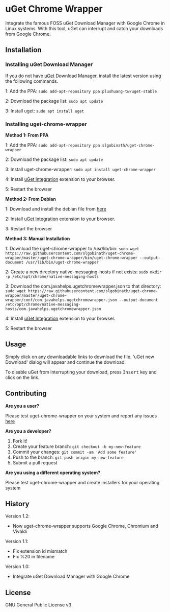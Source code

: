 # uGet Chrome Wrapper
Integrate the famous FOSS uGet Download Manager with Google Chrome in Linux systems. With this tool, uGet can interrupt and catch your downloads from Google Chrome.


## Installation
### Installing uGet Download Manager

If you do not have [uGet](http://ugetdm.com/) Download Manager, install the latest version using the following commands.

1: Add the PPA: `sudo add-apt-repository ppa:plushuang-tw/uget-stable`

2: Download the package list: `sudo apt update`

3: Install uget: `sudo apt install uget`


### Installing uget-chrome-wrapper

**Method 1: From PPA**

1: Add the PPA: `sudo add-apt-repository ppa:slgobinath/uget-chrome-wrapper`

2: Download the package list: `sudo apt update`

3: Install uget-chrome-wrapper: `sudo apt install uget-chrome-wrapper`

4: Install [uGet Integration](https://chrome.google.com/webstore/detail/uget-integration/efjgjleilhflffpbnkaofpmdnajdpepi) extension to your browser.

5: Restart the browser



**Method 2: From Debian**

1: Download and install the debian file from [here](http://ppa.launchpad.net/slgobinath/uget-chrome-wrapper/ubuntu/pool/main/u/uget-chrome-wrapper)

2: Install [uGet Integration](https://chrome.google.com/webstore/detail/uget-integration/efjgjleilhflffpbnkaofpmdnajdpepi) extension to your browser.

3: Restart the browser



**Method 3: Manual Installation**

1: Download the uget-chrome-wrapper to /usr/lib/bin: `sudo wget https://raw.githubusercontent.com/slgobinath/uget-chrome-wrapper/master/uget-chrome-wrapper/bin/uget-chrome-wrapper --output-document /usr/lib/bin/uget-chrome-wrapper`

2: Create a new directory native-messaging-hosts if not exists: `sudo mkdir -p /etc/opt/chrome/native-messaging-hosts`

3: Download the com.javahelps.ugetchromewrapper.json to that directory: `sudo wget https://raw.githubusercontent.com/slgobinath/uget-chrome-wrapper/master/uget-chrome-wrapper/conf/com.javahelps.ugetchromewrapper.json --output-document /etc/opt/chrome/native-messaging-hosts/com.javahelps.ugetchromewrapper.json`

4: Install [uGet Integration](https://chrome.google.com/webstore/detail/uget-integration/efjgjleilhflffpbnkaofpmdnajdpepi) extension to your browser.

5: Restart the browser


## Usage
Simply click on any downloadable links to download the file. 'uGet new Download' dialog will appear and continue the download.

To disable uGet from interrupting your download, press <kbd>Insert</kbd> key and click on the link.


## Contributing
**Are you a user?**

Please test uget-chrome-wrapper on your system and report any issues [here](https://github.com/slgobinath/uget-chrome-wrapper/issues)

**Are you a developer?**

1. Fork it!
2. Create your feature branch: `git checkout -b my-new-feature`
3. Commit your changes: `git commit -am 'Add some feature'`
4. Push to the branch: `git push origin my-new-feature`
5. Submit a pull request

**Are you using a different operating system?**

Please test uget-chrome-wrapper and create installers for your operating system

## History
Version 1.2:
 * Now uget-chrome-wrapper supports Google Chrome, Chromium and Vivaldi

Version 1.1:
* Fix extension id mismatch
* Fix %20 in filename

Version 1.0:
* Integrate uGet Download Manager with Google Chrome


## License

GNU General Public License v3